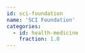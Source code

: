 ```yaml
---
id: sci-foundation
name: 'SCI Foundation'
categories:
  - id: health-medicine
    fraction: 1.0
---
```

